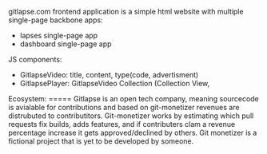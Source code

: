 gitlapse.com frontend application is a simple html website with multiple single-page backbone apps:

- lapses single-page app
- dashboard single-page app


JS components:

- GitlapseVideo: title, content, type(code, advertisment)
- GitlapsePlayer: GitlapseVideo Collection (Collection View,
 
Ecosystem:
===== Gitlapse is an open tech company, meaning sourcecode is avialable for contributions and based on git-monetizer revenues are distrubuted to contributitors.
Git-monetizer works by estimating which pull requests fix builds, adds features, and if contributers clam a revenue percentage increase it gets approved/declined by others. Git monetizer is a fictional project that is yet to be developed by someone.
